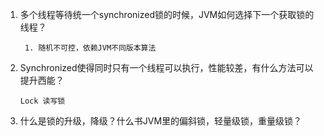 1. 多个线程等待统一个synchronized锁的时候，JVM如何选择下一个获取锁的线程？
            
        1. 随机不可控，依赖JVM不同版本算法

2. Synchronized使得同时只有一个线程可以执行，性能较差，有什么方法可以提升西能？

       Lock 读写锁 

3. 什么是锁的升级，降级？什么书JVM里的偏斜锁，轻量级锁，重量级锁？

    